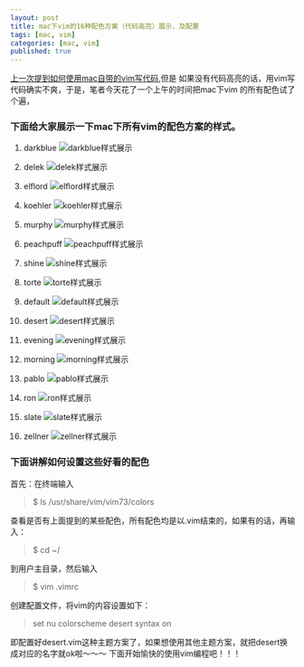 ```yaml
---
layout: post
title: mac下vim的16种配色方案（代码高亮）展示，及配置
tags: [mac, vim]
categories: [mac, vim]
published: true
---
```


[上一次提到如何使用mac自带的vim写代码](http://www.calmeii.com/mac/vim/mac-vim/),但是
如果没有代码高亮的话，用vim写代码确实不爽，于是，笔者今天花了一个上午的时间把mac下vim
的所有配色试了个遍，

### 下面给大家展示一下mac下所有vim的配色方案的样式。

1. darkblue
![darkblue样式展示]({{site.url}}/images/11-07-15/darkblue.png)

2. delek
![delek样式展示]({{site.url}}/images/11-07-15/delek.png)

3. elflord
![elflord样式展示]({{site.url}}/images/11-07-15/elflord.png)

4. koehler
![koehler样式展示]({{site.url}}/images/11-07-15/koehler.png)

5. murphy
![murphy样式展示]({{site.url}}/images/11-07-15/murphy.png)

6. peachpuff
![peachpuff样式展示]({{site.url}}/images/11-07-15/peachpuff.png)

7. shine
![shine样式展示]({{site.url}}/images/11-07-15/shine.png)

8. torte
![torte样式展示]({{site.url}}/images/11-07-15/torte.png)

9. default
![default样式展示]({{site.url}}/images/11-07-15/default.png)

10. desert
![desert样式展示]({{site.url}}/images/11-07-15/desert.png)

11. evening
![evening样式展示]({{site.url}}/images/11-07-15/evening.png)

12. morning
![morning样式展示]({{site.url}}/images/11-07-15/morning.png)

13. pablo
![pablo样式展示]({{site.url}}/images/11-07-15/pablo.png)

14. ron
![ron样式展示]({{site.url}}/images/11-07-15/ron.png)

15. slate
![slate样式展示]({{site.url}}/images/11-07-15/slate.png)

16. zellner
![zellner样式展示]({{site.url}}/images/11-07-15/zellner.png)

### 下面讲解如何设置这些好看的配色
首先：在终端输入

> $ ls /usr/share/vim/vim73/colors

查看是否有上面提到的某些配色，所有配色均是以.vim结束的，如果有的话，再输入：

> $ cd ~/

到用户主目录，然后输入

> $ vim .vimrc

创建配置文件，将vim的内容设置如下：

>  set nu
>  colorscheme desert
>  syntax on

即配置好desert.vim这种主题方案了，如果想使用其他主题方案，就把desert换成对应的名字就ok啦～～～
下面开始愉快的使用vim编程吧！！！
